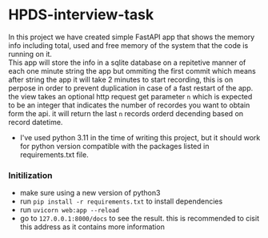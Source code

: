 # HPDS-interview-task

In this project we have created simple FastAPI app that shows the memory info including total, used and free memory of the system that the code is running on it.  
This app will store the info in a sqlite database on a repitetive manner of each one minute string the app but ommiting the first commit which means after string the app 
it will take 2 minutes to start recording, this is on perpose in order to prevent duplication in case of a fast restart of the app. the view takes an optional http request get parameter `n` which is expected to be an integer that indicates the number 
of recordes you want to obtain form the api. it will return the last `n` records orderd decending based on record datetime.

* I've used python 3.11 in the time of writing this project, but it should work for python version compatible with the 
packages listed in requirements.txt file.

### Initilization

- make sure using a new version of python3
- run `pip install -r requirements.txt` to install dependencies
- run `uvicorn web:app --reload`
- go to `127.0.0.1:8000/docs` to see the result. this is recommended to cisit this address as it contains more information
